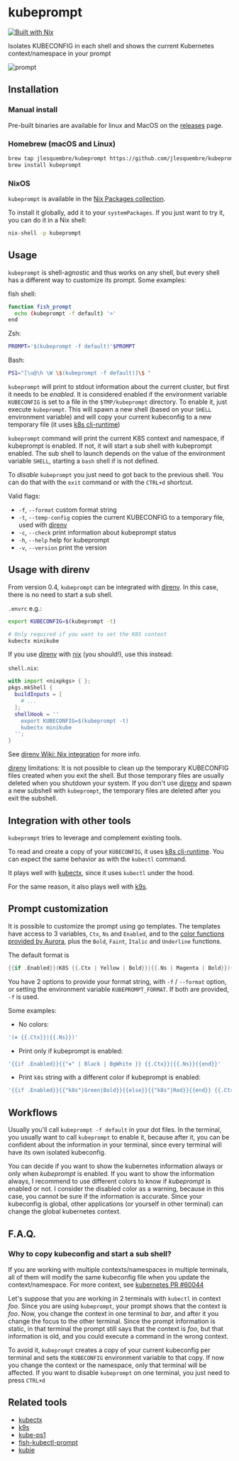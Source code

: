 # kubeprompt

[![Built with Nix](https://builtwithnix.org/badge.svg)](https://builtwithnix.org)

Isolates KUBECONFIG in each shell and shows the current Kubernetes
context/namespace in your prompt

![prompt](imgs/kubeprompt.png)

## Installation

### Manual install

Pre-built binaries are available for linux and MacOS on the
[releases](https://github.com/jlesquembre/kubeprompt/releases) page.

### Homebrew (macOS and Linux)

```bash
brew tap jlesquembre/kubeprompt https://github.com/jlesquembre/kubeprompt/
brew install kubeprompt
```

### NixOS

`kubeprompt` is available in the
[Nix Packages collection](https://github.com/NixOS/nixpkgs/blob/master/pkgs/development/tools/kubeprompt/default.nix).

To install it globally, add it to your `systemPackages`. If you just want to try
it, you can do it in a Nix shell:

```bash
nix-shell -p kubeprompt
```

## Usage

`kubeprompt` is shell-agnostic and thus works on any shell, but every shell has
a different way to customize its prompt. Some examples:

fish shell:

```sh
function fish_prompt
  echo (kubeprompt -f default) '>'
end
```

Zsh:

```sh
PROMPT='$(kubeprompt -f default)'$PROMPT
```

Bash:

```sh
PS1="[\u@\h \W \$(kubeprompt -f default)]\$ "
```

`kubeprompt` will print to stdout information about the current cluster, but
first it needs to be _enabled_. It is considered enabled if the environment
variable `KUBECONFIG` is set to a file in the `$TMP/kubeprompt` directory. To
enable it, just execute `kubeprompt`. This will spawn a new shell (based on your
`SHELL` environment variable) and will copy your current kubeconfig to a new
temporary file (it uses [k8s cli-runtime][])

`kubeprompt` command will print the current K8S context and namespace, if
kubeprompt is enabled. If not, it will start a sub shell with kubeprompt
enabled. The sub shell to launch depends on the value of the environment
variable `SHELL`, starting a `bash` shell if is not defined.

To _disable_ `kubeprompt` you just need to got back to the previous shell. You
can do that with the `exit` command or with the `CTRL+d` shortcut.

Valid flags:

- `-f`, `--format` custom format string
- `-t`, `--temp-config` copies the current KUBECONFIG to a temporary file, used
  with [direnv][]
- `-c`, `--check` print information about kubeprompt status
- `-h`, `--help` help for kubeprompt
- `-v`, `--version` print the version

## Usage with direnv

From version 0.4, `kubeprompt` can be integrated with [direnv][]. In this case,
there is no need to start a sub shell.

`.envrc` e.g.:

```bash
export KUBECONFIG=$(kubeprompt -t)

# Only required if you want to set the K8S context
kubectx minikube
```

If you use [direnv][] with [nix][] (you should!), use this instead:

`shell.nix`:

```nix
with import <nixpkgs> { };
pkgs.mkShell {
  buildInputs = [
    # ...
  ];
  shellHook = ''
    export KUBECONFIG=$(kubeprompt -t)
    kubectx minikube
  '';
}
```

See [direnv Wiki: Nix integration](https://github.com/direnv/direnv/wiki/Nix)
for more info.

[direnv][] limitations: It is not possible to clean up the temporary KUBECONFIG
files created when you exit the shell. But those temporary files are usually
deleted when you shutdown your system. If you don't use [direnv][] and spawn a
new subshell with `kubeprompt`, the temporary files are deleted after you exit
the subshell.

## Integration with other tools

`kubeprompt` tries to leverage and complement existing tools.

To read and create a copy of your `KUBECONFIG`, it uses [k8s cli-runtime][]. You
can expect the same behavior as with the `kubectl` command.

It plays well with [kubectx][], since it uses `kubectl` under the hood.

For the same reason, it also plays well with [k9s][].

## Prompt customization

It is possible to customize the prompt using go templates. The templates have
access to 3 variables, `Ctx`, `Ns` and `Enabled`, and to the
[color functions provided by Aurora](https://github.com/logrusorgru/aurora#standard-and-bright-colors),
plus the `Bold`, `Faint`, `Italic` and `Underline` functions.

The default format is

```go
{{if .Enabled}}(K8S {{.Ctx | Yellow | Bold}}|{{.Ns | Magenta | Bold}}){{end}}
```

You have 2 options to provide your format string, with `-f` / `--format` option,
or setting the environment variable `KUBEPROMPT_FORMAT`. If both are provided,
`-f` is used.

Some examples:

- No colors:

```go
'(⎈ {{.Ctx}}|{{.Ns}})'
```

- Print only if kubeprompt is enabled:

```go
'{{if .Enabled}}{{"⎈" | Black | BgWhite }} {{.Ctx}}|{{.Ns}}{{end}}'
```

- Print `k8s` string with a different color if kubeprompt is enabled:

```go
'{{if .Enabled}}{{"k8s"|Green|Bold}}{{else}}{{"k8s"|Red}}{{end}} {{.Ctx}}|{{.Ns}}'
```

## Workflows

Usually you'll call `kubeprompt -f default` in your dot files. In the terminal,
you usually want to call `kubeprompt` to enable it, because after it, you can be
confident about the information in your terminal, since every terminal will have
its own isolated kubeconfig.

You can decide if you want to show the kubernetes information always or only
when _kubeprompt_ is enabled. If you want to show the information always, I
recommend to use different colors to know if _kubeprompt_ is enabled or not. I
consider the disabled color as a warning, because in this case, you cannot be
sure if the information is accurate. Since your kubeconfig is global, other
applications (or yourself in other terminal) can change the global kubernetes
context.

## F.A.Q.

### Why to copy kubeconfig and start a sub shell?

If you are working with multiple contexts/namespaces in multiple terminals, all
of them will modify the same kubeconfig file when you update the
context/namespace. For more context, see
[kubernetes PR #60044](https://github.com/kubernetes/kubernetes/pull/60044#issuecomment-405420482)

Let's suppose that you are working in 2 terminals with `kubectl` in context
_foo_. Since you are using `kubeprompt`, your prompt shows that the context is
_foo_. Now, you change the context in one terminal to _bar_, and after it you
change the focus to the other terminal. Since the prompt information is static,
in that terminal the prompt still says that the context is _foo_, but that
information is old, and you could execute a command in the wrong context.

To avoid it, `kubeprompt` creates a copy of your current kubeconfig per terminal
and sets the `KUBECONFIG` environment variable to that copy. If now you change
the context or the namespace, only that terminal will be affected. If you want
to disable `kubeprompt` on one terminal, you just need to press `CTRL+d`

## Related tools

- [kubectx][]
- [k9s][]
- [kube-ps1](https://github.com/jonmosco/kube-ps1)
- [fish-kubectl-prompt](https://github.com/Ladicle/fish-kubectl-prompt)
- [kubie](https://github.com/sbstp/kubie)

[k8s cli-runtime]: https://github.com/kubernetes/cli-runtime
[kubectx]: https://github.com/ahmetb/kubectx
[k9s]: https://github.com/derailed/k9s
[direnv]: https://direnv.net/
[nix]: (https://nixos.org/)
